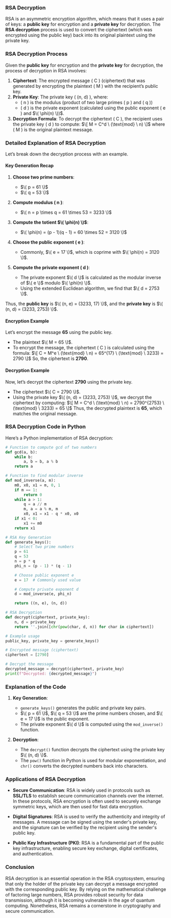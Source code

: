 ### **RSA Decryption**

RSA is an asymmetric encryption algorithm, which means that it uses a pair of keys: a **public key** for encryption and a **private key** for decryption. The **RSA decryption** process is used to convert the ciphertext (which was encrypted using the public key) back into its original plaintext using the private key.

### **RSA Decryption Process**

Given the **public key** for encryption and the **private key** for decryption, the process of decryption in RSA involves:

1. **Ciphertext**: The encrypted message \( C \) (ciphertext) that was generated by encrypting the plaintext \( M \) with the recipient’s public key.
2. **Private Key**: The private key \( (n, d) \), where:
   - \( n \) is the modulus (product of two large primes \( p \) and \( q \))
   - \( d \) is the private exponent (calculated using the public exponent \( e \) and $\( \phi(n) \))$.
3. **Decryption Formula**: To decrypt the ciphertext \( C \), the recipient uses the private key \( d \) to compute:
   $\[
   M = C^d \ (\text{mod} \ n)
   \]$
   where \( M \) is the original plaintext message.

### **Detailed Explanation of RSA Decryption**

Let’s break down the decryption process with an example.

#### **Key Generation Recap**

1. **Choose two prime numbers**:
   - $\( p = 61 \)$
   - $\( q = 53 \)$

2. **Compute modulus \( n \)**:
   - $\( n = p \times q = 61 \times 53 = 3233 \)$

3. **Compute the totient $\( \phi(n) \)$**:
   - $\( \phi(n) = (p - 1)(q - 1) = 60 \times 52 = 3120 \)$

4. **Choose the public exponent \( e \)**:
   - Commonly, $\( e = 17 \)$, which is coprime with $\( \phi(n) = 3120 \)$.

5. **Compute the private exponent \( d \)**:
   - The private exponent $\( d \)$ is calculated as the modular inverse of $\( e \)$ modulo $\( \phi(n) \)$.
   - Using the extended Euclidean algorithm, we find that $\( d = 2753 \)$.

Thus, the **public key** is $\( (n, e) = (3233, 17) \)$, and the **private key** is $\( (n, d) = (3233, 2753) \)$.

#### **Encryption Example**

Let’s encrypt the message **65** using the public key.

- The plaintext $\( M = 65 \)$.
- To encrypt the message, the ciphertext \( C \) is calculated using the formula:
  $\[
  C = M^e \ (\text{mod} \ n) = 65^{17} \ (\text{mod} \ 3233) = 2790
  \]$
So, the ciphertext is **2790**.

#### **Decryption Example**

Now, let’s decrypt the ciphertext **2790** using the private key.

- The ciphertext $\( C = 2790 \)$.
- Using the private key $\( (n, d) = (3233, 2753) \)$, we decrypt the ciphertext by computing:
  $\[
  M = C^d \ (\text{mod} \ n) = 2790^{2753} \ (\text{mod} \ 3233) = 65
  \]$
Thus, the decrypted plaintext is **65**, which matches the original message.

### **RSA Decryption Code in Python**

Here’s a Python implementation of RSA decryption:

```python
# Function to compute gcd of two numbers
def gcd(a, b):
    while b:
        a, b = b, a % b
    return a

# Function to find modular inverse
def mod_inverse(a, m):
    m0, x0, x1 = m, 0, 1
    if m == 1:
        return 0
    while a > 1:
        q = a // m
        m, a = a % m, m
        x0, x1 = x1 - q * x0, x0
    if x1 < 0:
        x1 += m0
    return x1

# RSA Key Generation
def generate_keys():
    # Select two prime numbers
    p = 61
    q = 53
    n = p * q
    phi_n = (p - 1) * (q - 1)

    # Choose public exponent e
    e = 17  # Commonly used value

    # Compute private exponent d
    d = mod_inverse(e, phi_n)

    return ((n, e), (n, d))

# RSA Decryption
def decrypt(ciphertext, private_key):
    n, d = private_key
    return ''.join([chr(pow(char, d, n)) for char in ciphertext])

# Example usage
public_key, private_key = generate_keys()

# Encrypted message (ciphertext)
ciphertext = [2790]

# Decrypt the message
decrypted_message = decrypt(ciphertext, private_key)
print(f"Decrypted: {decrypted_message}")
```

### **Explanation of the Code**

1. **Key Generation**:
   - `generate_keys()` generates the public and private key pairs.
   - $\( p = 61 \)$, $\( q = 53 \)$ are the prime numbers chosen, and $\( e = 17 \)$ is the public exponent.
   - The private exponent $\( d \)$ is computed using the `mod_inverse()` function.

2. **Decryption**:
   - The `decrypt()` function decrypts the ciphertext using the private key $\( (n, d) \)$.
   - The `pow()` function in Python is used for modular exponentiation, and `chr()` converts the decrypted numbers back into characters.

### **Applications of RSA Decryption**

- **Secure Communication**: RSA is widely used in protocols such as **SSL/TLS** to establish secure communication channels over the internet. In these protocols, RSA encryption is often used to securely exchange symmetric keys, which are then used for fast data encryption.
  
- **Digital Signatures**: RSA is used to verify the authenticity and integrity of messages. A message can be signed using the sender's private key, and the signature can be verified by the recipient using the sender's public key.

- **Public Key Infrastructure (PKI)**: RSA is a fundamental part of the public key infrastructure, enabling secure key exchange, digital certificates, and authentication.

### **Conclusion**

RSA decryption is an essential operation in the RSA cryptosystem, ensuring that only the holder of the private key can decrypt a message encrypted with the corresponding public key. By relying on the mathematical challenge of factoring large numbers, RSA provides robust security for data transmission, although it is becoming vulnerable in the age of quantum computing. Nonetheless, RSA remains a cornerstone in cryptography and secure communication.

